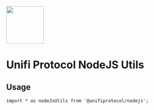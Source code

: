   <a href="https://unifiprotocol.com/" target="_blank" align="center">
    <img src="https://unifiprotocol.com/assets/img/logo.png" width="100">
  </a>
  <br />

# Unifi Protocol NodeJS Utils

## Usage

```
import * as nodeJsUtils from '@unifiprotocol/nodejs';
```
